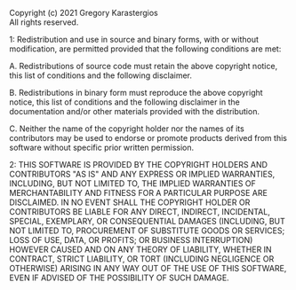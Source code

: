Copyright (c) 2021 Gregory Karastergios  
All rights reserved.

1: Redistribution and use in source and binary forms, with or without
modification, are permitted provided that the following conditions are met:

A. Redistributions of source code must retain the above copyright notice, this
   list of conditions and the following disclaimer.

B. Redistributions in binary form must reproduce the above copyright notice,
   this list of conditions and the following disclaimer in the documentation
   and/or other materials provided with the distribution.

C. Neither the name of the copyright holder nor the names of its
   contributors may be used to endorse or promote products derived from
   this software without specific prior written permission.

2: THIS SOFTWARE IS PROVIDED BY THE COPYRIGHT HOLDERS AND CONTRIBUTORS "AS IS"
AND ANY EXPRESS OR IMPLIED WARRANTIES, INCLUDING, BUT NOT LIMITED TO, THE
IMPLIED WARRANTIES OF MERCHANTABILITY AND FITNESS FOR A PARTICULAR PURPOSE ARE
DISCLAIMED. IN NO EVENT SHALL THE COPYRIGHT HOLDER OR CONTRIBUTORS BE LIABLE
FOR ANY DIRECT, INDIRECT, INCIDENTAL, SPECIAL, EXEMPLARY, OR CONSEQUENTIAL
DAMAGES (INCLUDING, BUT NOT LIMITED TO, PROCUREMENT OF SUBSTITUTE GOODS OR
SERVICES; LOSS OF USE, DATA, OR PROFITS; OR BUSINESS INTERRUPTION) HOWEVER
CAUSED AND ON ANY THEORY OF LIABILITY, WHETHER IN CONTRACT, STRICT LIABILITY,
OR TORT (INCLUDING NEGLIGENCE OR OTHERWISE) ARISING IN ANY WAY OUT OF THE USE
OF THIS SOFTWARE, EVEN IF ADVISED OF THE POSSIBILITY OF SUCH DAMAGE.
